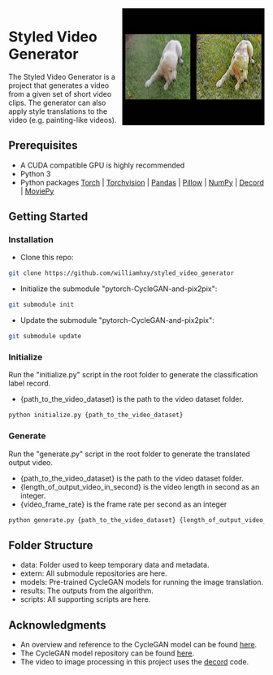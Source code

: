 
<img src="images/SideBySide.gif" align="right" width="280px"/>

# Styled Video Generator
The Styled Video Generator is a project that generates a video from a given set of short video clips. 
The generator can also apply style translations to the video (e.g. painting-like videos).

## Prerequisites
- A CUDA compatible GPU is highly recommended
- Python 3
- Python packages [Torch](https://pypi.org/project/torch/) | [Torchvision](https://github.com/pytorch/vision) | 
  [Pandas](https://pandas.pydata.org/) | [Pillow](https://python-pillow.org/) | [NumPy](https://numpy.org/) | 
  [Decord](https://github.com/dmlc/decord) | [MoviePy](https://pypi.org/project/moviepy/)

## Getting Started
### Installation
- Clone this repo:
```bash
git clone https://github.com/williamhxy/styled_video_generator
```

- Initialize the submodule "pytorch-CycleGAN-and-pix2pix":
```bash
git submodule init
```

- Update the submodule "pytorch-CycleGAN-and-pix2pix":
```bash
git submodule update
```

### Initialize
Run the "initialize.py" script in the root folder to generate the classification label record.  
- {path_to_the_video_dataset} is the path to the video dataset folder.
```bash
python initialize.py {path_to_the_video_dataset}
```

### Generate
Run the "generate.py" script in the root folder to generate the translated output video.  
- {path_to_the_video_dataset} is the path to the video dataset folder.  
- {length_of_output_video_in_second} is the video length in second as an integer.  
- {video_frame_rate} is the frame rate per second as an integer
```bash
python generate.py {path_to_the_video_dataset} {length_of_output_video_in_second} {video_frame_rate}
```

## Folder Structure
- data: Folder used to keep temporary data and metadata. 
- extern: All submodule repositories are here. 
- models: Pre-trained CycleGAN models for running the image translation. 
- results: The outputs from the algorithm.
- scripts: All supporting scripts are here. 

## Acknowledgments
- An overview and reference to the CycleGAN model can be found [here](https://junyanz.github.io/CycleGAN/).
- The CycleGAN model repository can be found [here](https://github.com/junyanz/pytorch-CycleGAN-and-pix2pix).
- The video to image processing in this project uses the [decord](https://github.com/dmlc/decord) code. 


